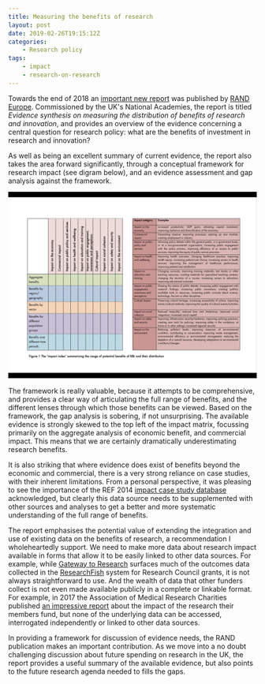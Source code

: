 ```yaml
---
title: Measuring the benefits of research
layout: post
date: 2019-02-26T19:15:12Z
categories:
    - Research policy
tags:
    - impact
    - research-on-research
---
```


Towards the end of 2018 an [important new report](https://www.rand.org/pubs/research_reports/RR2610z1.html) was published by [RAND Europe](https://www.rand.org/randeurope.html). Commissioned by the UK's National Academies, the report is titled _Evidence synthesis on measuring the distribution of benefits of research and innovation_, and provides an overview of the evidence concerning a central question for research policy: what are the benefits of investment in research and innovation?

As well as being an excellent summary of current evidence, the report also takes the area forward significantly, through a conceptual framework for research impact (see digram below), and an evidence assessment and gap analysis against the framework.

![](/images/RAND-impact-framework.png)

The framework is really valuable, because it attempts to be comprehensive, and provides a clear way of articulating the full range of benefits, and the different lenses through which those benefits can be viewed. Based on the framework, the gap analysis is sobering, if not unsurprising. The available evidence is strongly skewed to the top left of the impact matrix, focussing primarily on the aggregate analysis of economic benefit, and commercial impact. This means that we are certainly dramatically underestimating research benefits.

It is also striking that where evidence does exist of benefits beyond the economic and commercial, there is a very strong reliance on case studies, with their inherent limitations. From a personal perspective, it was pleasing to see the importance of the REF 2014 [impact case study database](http://impact.ref.ac.uk/) acknowledged, but clearly this data source needs to be supplemented with other sources and analyses to get a better and more systematic understanding of the full range of benefits.

The report emphasises the potential value of extending the integration and use of existing data on the benefits of research, a recommendation I wholeheartedly support. We need to make more data about research impact available in forms that allow it to be easily linked to other data sources. For example, while [Gateway to Research](https://gtr.ukri.org/) surfaces much of the outcomes data collected in the [ResearchFish](https://www.researchfish.net/) system for Research Council grants, it is not always straightforward to use. And the wealth of data that other funders collect is not even made available publicly in a complete or linkable format. For example, in 2017 the Association of Medical Research Charities published [an impressive report](https://www.amrc.org.uk/impact-of-the-sector) about the impact of the research their members fund, but none of the underlying data can be accessed, interrogated independently or linked to other data sources.

In providing a framework for discussion of evidence needs, the RAND publication makes an important contribution. As we move into a no doubt challenging discussion about future spending on research in the UK, the report provides a useful summary of the available evidence, but also points to the future research agenda needed to fills the gaps.